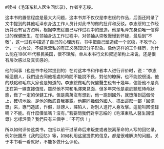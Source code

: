 #读书《毛泽东私人医生回忆录》，作者李志绥。

这本书的置信程度是最大大问题，这本书并不仅仅是李志绥的作品，后面还附录了文中提到的其他毛泽东身边工作人员针对此书的做的批评和反驳。李志绥的工作经历并没有官方资料，根据李志绥自己写作过程中的塑造，他是毛泽东身边唯一信得过的保健医生，在领袖身边工作过程中，对领袖从崇敬慢慢到怀疑，最后到“不敬”，这一过程中描述了自己的心理历程，书中把自己塑造成一个沉稳，不攻于心计，一心为公，不结党营私的有正义感知识分子形象。像他这样的工作经历，为什么能在1980年代移民美国，很不理解。单从本书行文和叙述架构上来说，还是很有层次感以及真实感的。

他的同事（也是书中经常提到的）在对这本书和作者本人进行评价时，说：“李志綏這個人，我們過去同他相處的時間不能說不長，對他的瞭解，也不能說很淺。他的缺點和毛病大家也是知道的。李志綏做毛的保健醫生也有十幾年，儘管他不是真正在第一線直接值班，雖然他不常和毛澤東見面，但多年來他是處於聽班待命狀態，做了一定的保健工作。但是萬萬沒有想到，他一跑到國外，就墮落到這個份上，確切地說，是他的徹底自我暴露。他夥同幾個外國人，搞出這麼一部「回憶錄」來，專門造謠，作假，誹謗人，誣陷人，對別人進行人身攻擊。這能叫回憶錄嗎？不能。有什麼價值嗎？沒有。”若要問我們對李志綏的《毛澤東私人醫生回憶錄》怎樣評價？我們只有三個字：「不可信！」

所以如何评价这类书，包括以前干过革命后来叛变或者脱离革命的人写的回忆录，例如张国焘《我的回忆》等，如何利用这里提供的信息，都是很难解决的问题。关于本书看一看就好，不能多做什么评论。